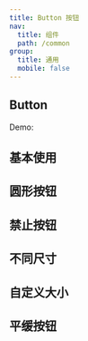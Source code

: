 ```yaml
---
title: Button 按钮
nav:
  title: 组件
  path: /common
group:
  title: 通用
  mobile: false
---
```


## Button

Demo:

## 基本使用

<code src='./demo/index.jsx'></code>

## 圆形按钮


## 禁止按钮
<code src='./demo/index3.jsx'></code>

## 不同尺寸

<code src='./demo/index2.jsx'></code>

## 自定义大小


## 平缓按钮


<API></API>